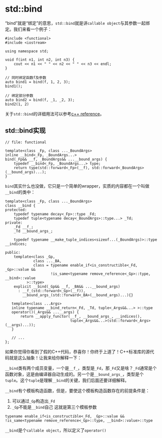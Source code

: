# std::bind

“bind”就是“绑定”的意思，`std::bind`就是讲`callable object`与其参数一起绑定。我们来看一个例子：

```
#include <functional>
#include <iostream>

using namespace std;

void f(int n1, int n2, int n3) {
    cout << n1 << " " << n2 << " " << n3 << endl;
}

// 同时绑定函数f及参数
auto bind1 = bind(f, 1, 2, 3);
bind1();

// 绑定部分参数
auto bind2 = bind(f, _1, _2, 3);
bind2(1, 2)

```

关于`std::bind`的详细用法可以参考[c++ reference](en.cppreference.com/w/cpp/utility/functional/bind)。

## std::bind实现

```
// file: functional

template<class _Fp, class ..._BoundArgs>
inline __bind<_Fp, _BoundArgs...>
bind(_Fp&& __f, _BoundArgs&& ...__bound_args) {
    typedef __bind<_Fp, _BoundArgs...> type;
    return type(std::forward<_Fp>(__f), std::forward<_BoundArgs>(__bound_args)...);
}
```

`bind`其实什么也没做，它只是一个简单的wrapper，实质的内容都在一个叫做`__bind`的类中：

```
template<class _Fp, class ..._BoundArgs>
class __bind {
protected:
    typedef typename decay<_Fp>::type _Fd;
    typedef tuple<typename decay<_BoundArgs>::type...> _Td;
private:
    _Fd __f_;
    _Td __bound_args_;
    
    typedef typename __make_tuple_indices<sizeof...(_BoundArgs)>::type __indices;
    
public:
    template<class _Gp,
             class ..._BA,
             class = typename enable_if<is_constructible<_Fd, _Gp>::value &&
                     !is_same<typename remove_reference<_Gp>::type, __bind>::value
          >::type>
    explicit __bind(_Gp&& __f, _BA&& ...__bound_args)
      : __f_(std::forward<_Gp>(__f)),
        __bound_args_(std::forward<_BA>(__bound_args)...){}
    
   template<class ...Args>
   inline typename __bind_return<_Fd, _Td, tuple<_Args&&...> >::type
   operator()(_Args&& ...__args) {
       return __apply_functor(__f_, __bound_args_, __indices(),
                              tuple<_Args&&...>(std::forward<_Args>(__args)...));
   }
   
   // ...
};
```

如果你觉得你看到了假的C++代码，恭喜你！你终于上道了！C++标准库的源代码就是这么抽象！让我来给你解释一下：

`__bind`类有两个成员变量，一个是`__f_`，类型是`_Fd`，那`_Fd`又是啥？`_Fd`通常是个函数对象，这是由编译器自动生成的。另一个是`__bound_args_`，类型是个`tuple`。这个`tuple`是理解`__bind`的关键，我们后面还要详细解释。

`__bind`有个模板构造函数，但是，要使这个模板构造函数存在的前提条件是：
1. 可以通过`_Gp`构造出`_Fd`
2. `_Gp`不能是`__bind`自己
这就是第三个模板参数
```
typename enable_if<is_constructible<_Fd, _Gp>::value && 
!is_same<typename remove_reference<_Gp>::type, __bind>::value>::type
```

`__bind`是个`callable object`，所以定义了`operator()`


